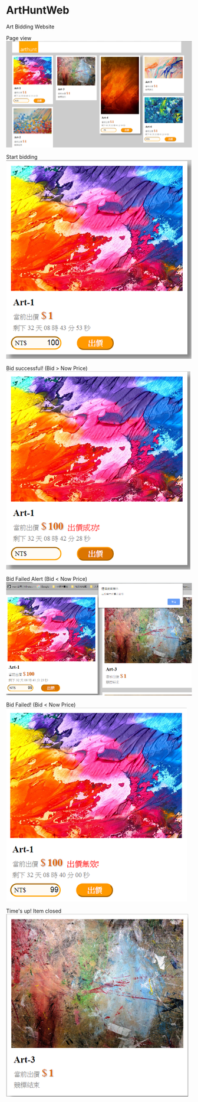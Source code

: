 # ArtHuntWeb
Art Bidding Website

Page view   
![image](view.png)

Start bidding    
![image](item.png)

Bid successful! (Bid > Now Price)   
![image](item-1.png)

Bid Failed Alert (Bid < Now Price)   
![image](item-2.png)

Bid Failed! (Bid < Now Price)   
![image](item-3.png)

Time's up! Item closed   
![image](item-4.png)

